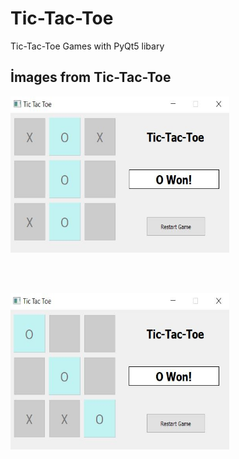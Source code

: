 # Tic-Tac-Toe



Tic-Tac-Toe Games with PyQt5 libary

## İmages from Tic-Tac-Toe

<p><img src="https://github.com/ErdalNayir/Tic-Tac-Toe/blob/main/image1.JPG" height="250" width="350" /></p>
<br></br>
<p><img src="https://github.com/ErdalNayir/Tic-Tac-Toe/blob/main/image2.JPG" height="250" width="350" /></p> 
<br></br>

